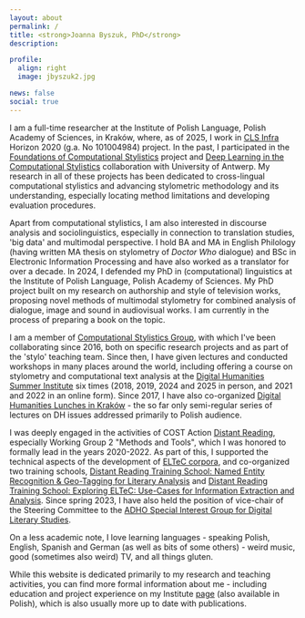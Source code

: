 ```yaml
---
layout: about
permalink: /
title: <strong>Joanna Byszuk, PhD</strong>
description: 

profile:
  align: right
  image: jbyszuk2.jpg

news: false
social: true
---
```


I am a full-time researcher at the Institute of Polish Language, Polish Academy of Sciences, in Kraków, where, as of 2025, I work in [CLS Infra](https://clsinfra.io/) Horizon 2020 (g.a. No 101004984) project. In the past, I participated in the [Foundations of Computational Stylistics](https://computationalstylistics.github.io/projects/focs/) project and [Deep Learning in the Computational Stylistics](https://computationalstylistics.github.io/projects/deep_learning/) collaboration with University of Antwerp. My research in all of these projects has been dedicated to cross-lingual computational stylistics and advancing stylometric methodology and its understanding, especially locating method limitations and developing evaluation procedures. 

Apart from computational stylistics, I am also interested in discourse analysis and sociolinguistics, especially in connection to translation studies, 'big data' and multimodal perspective. I hold BA and MA in English Philology (having written MA thesis on stylometry of *Doctor Who* dialogue) and BSc in Electronic Information Processing and have also worked as a translator for over a decade. In 2024, I defended my PhD in (computational) linguistics at the Institute of Polish Language, Polish Academy of Sciences. My PhD project built on my research on authorship and style of television works, proposing novel methods of multimodal stylometry for combined analysis of dialogue, image and sound in audiovisual works. I am currently in the process of preparing a book on the topic.

I am a member of [Computational Stylistics Group](https://computationalstylistics.github.io/), with which I've been collaborating since 2016, both on specific research projects and as part of the 'stylo' teaching team. Since then, I have given lectures and conducted workshops in many places around the world, including offering a course on stylometry and computational text analysis at the [Digital Humanities Summer Institute](https://dhsi.org/) six times (2018, 2019, 2024 and 2025 in person, and 2021 and 2022 in an online form). Since 2017, I have also co-organized [Digital Humanities Lunches in Kraków](https://dhlunch.ijppan.pl/en/) - the so far only semi-regular series of lectures on DH issues addressed primarily to Polish audience. 
  
I was deeply engaged in the activities of COST Action [Distant Reading](https://www.distant-reading.net/), especially Working Group 2 "Methods and Tools", which I was honored to formally lead in the years 2020-2022. As part of this, I supported the technical aspects of the development of [ELTeC corpora](https://github.com/COST-ELTeC/ELTeC), and co-organized two training schools,  [Distant Reading Training School: Named Entity Recognition & Geo-Tagging for Literary Analysis](https://www.distant-reading.net/events/online-named-entity-recognition-geo-tagging-for-literary-analysis-training-school/) and [ Distant Reading Training School: Exploring ELTeC: Use-Cases for Information Extraction and Analysis](https://github.com/distantreading/WG2/tree/master/Exploring_ELTeC_TS). Since spring 2023, I have also held the position of vice-chair of the Steering Committee to the [ADHO Special Interest Group for Digital Literary Studies](https://dls.hypotheses.org/).

On a less academic note, I love learning languages - speaking Polish, English, Spanish and German (as well as bits of some others) - weird music, good (sometimes also weird) TV, and all things gluten. 

While this website is dedicated primarily to my research and teaching activities, you can find more formal information about me - including education and project experience on my Institute [page](https://ijp.pan.pl/en/pracownicy/joanna-byszuk/) (also available in Polish), which is also usually more up to date with publications.


